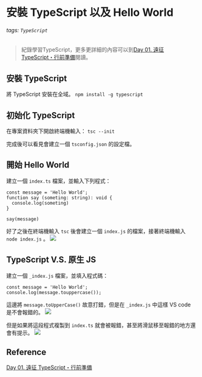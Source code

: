 # 安裝 TypeScript 以及 Hello World
###### tags: `TypeScript`
>紀錄學習TypeScript，更多更詳細的內容可以到[Day 01. 遠征 TypeScript・行前準備](https://ithelp.ithome.com.tw/articles/10214714)閱讀。
## 安裝 TypeScript
將 TypeScript 安裝在全域。
`npm install -g typescript`

## 初始化 TypeScript
在專案資料夾下開啟終端機輸入：
`tsc --init`

完成後可以看見會建立一個 `tsconfig.json` 的設定檔。

## 開始 Hello World
建立一個 `index.ts` 檔案，並輸入下列程式：
```typescript=
const message = 'Hello World';
function say (someting: string): void {
  console.log(someting)
}

say(message)
```
好了之後在終端機輸入 `tsc` 後會建立一個 `index.js` 的檔案，接著終端機輸入 `node index.js` 。
![](https://i.imgur.com/xUVkpBY.png)

## TypeScript V.S. 原生 JS
建立一個 `_index.js` 檔案，並填入程式碼：
```typescript=
const message = 'Hello World';
console.log(message.touppercase());
```
這邊將 `message.toUpperCase()` 故意打錯，但是在 `_index.js` 中這樣 VS code 是不會報錯的。
![](https://i.imgur.com/Im2A9NK.png)

但是如果將這段程式複製到 `index.ts` 就會被報錯，甚至將滑鼠移至報錯的地方還會有提示。
![](https://i.imgur.com/rTe0YeB.png)


## Reference
[Day 01. 遠征 TypeScript・行前準備](https://ithelp.ithome.com.tw/articles/10214714)